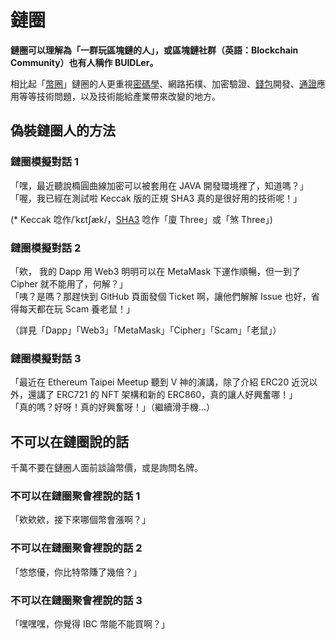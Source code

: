 # 鏈圈

**鏈圈可以理解為「一群玩區塊鏈的人」，或區塊鏈社群（英語：Blockchain Community）也有人稱作 BUIDLer。**

相比起「[幣圈](quan-1.md)」鏈圈的人更重視[密碼學](dev/cryptography/)、網路拓樸、加密驗證、[錢包](wallet/)開發、[通證](tong/hang/)應用等等技術問題，以及技術能給產業帶來改變的地方。

## 偽裝鏈圈人的方法

### 鏈圈模擬對話 1

「嘿，最近聽說橢圓曲線加密可以被套用在 JAVA 開發環境裡了，知道嗎？」  
「喔，我已經在測試啦 Keccak 版的正規 SHA3 真的是很好用的技術呢！」

\(\* Keccak 唸作/ˈkɛtʃæk/，[SHA3](dev/cryptography/sha3.md) 唸作「廈 Three」或「煞 Three」\)

### 鏈圈模擬對話 2

「欸， 我的 Dapp 用 Web3 明明可以在 MetaMask 下運作順暢，但一到了 Cipher 就不能用了，何解？」  
「咦？是嗎？那趕快到 GitHub 頁面發個 Ticket 啊，讓他們解解 Issue 也好，省得每天都在玩 Scam 養老鼠！」

（詳見「Dapp」「Web3」「MetaMask」「Cipher」「Scam」「老鼠」）

### 鏈圈模擬對話 3

「最近在 Ethereum Taipei Meetup 聽到 V 神的演講，除了介紹 ERC20 近況以外，還講了 ERC721 的 NFT 架構和新的 ERC860，真的讓人好興奮哪！」  
「真的嗎？好呀！真的好興奮呀！」（繼續滑手機…）

## 不可以在鏈圈說的話

千萬不要在鏈圈人面前談論幣價，或是詢問名牌。

### 不可以在鏈圈聚會裡說的話 1

「欸欸欸，接下來哪個幣會漲啊？」

### 不可以在鏈圈聚會裡說的話 2

「悠悠優，你比特幣賺了幾倍？」

### 不可以在鏈圈聚會裡說的話 3

「嘿嘿嘿，你覺得 IBC 幣能不能買啊？」

